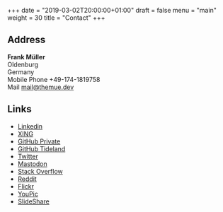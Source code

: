 +++
date = "2019-03-02T20:00:00+01:00"
draft = false
menu = "main"
weight = 30
title = "Contact"
+++

## Address

**Frank Müller** </br>
Oldenburg </br>
Germany </br>
Mobile Phone +49-174-1819758 </br>
Mail [mail@themue.dev](mailto:mail@themue.dev)

## Links

- [Linkedin](https://www.linkedin.com/in/themue/)
- [XING](https://www.xing.com/profile/Frank_Mueller7/)
- [GitHub Private](https://github.com/themue)
- [GitHub Tideland](https://github.com/tideland)
- [Twitter](https://twitter.com/TheMue)
- [Mastodon](https://mastodon.technology/@themue)
- [Stack Overflow](https://stackoverflow.com/users/25814/mue)
- [Reddit](https://www.reddit.com/user/TheMue)
- [Flickr](https://www.flickr.com/photos/themue/)
- [YouPic](https://youpic.com/photographer/themue/)
- [SlideShare](https://www.slideshare.net/TheMue)
